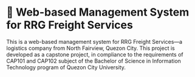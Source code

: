 # 🚚 Web-based Management System for RRG Freight Services

This is a web-based management system for RRG Freight Services—a logistics company
from North Fairview, Quezon City. This project is developed as a capstone project,
in compliance to the requirements of CAP101 and CAP102 subject of the Bachelor of
Science in Information Technology program of Quezon City University.